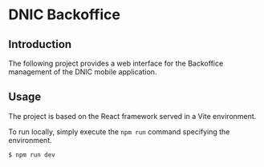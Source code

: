 # DNIC Backoffice

## Introduction

The following project provides a web interface for the Backoffice management of the DNIC mobile application.

## Usage

The project is based on the React framework served in a Vite environment.

To run locally, simply execute the `npm run` command specifying the environment.

```bash
$ npm run dev
```
